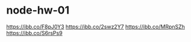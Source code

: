 # node-hw-01
https://ibb.co/F8pJ0Y3
https://ibb.co/2swz2Y7
https://ibb.co/MRpnSZh
https://ibb.co/S6rsPs9